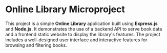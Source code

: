 # Online Library Microproject

This project is a simple **Online Library** application built using **Express.js** and **Node.js**. It demonstrates the use of a backend API to serve book data and a frontend static website to display the library's features. The project includes a well-designed user interface and interactive features for browsing and filtering books.


